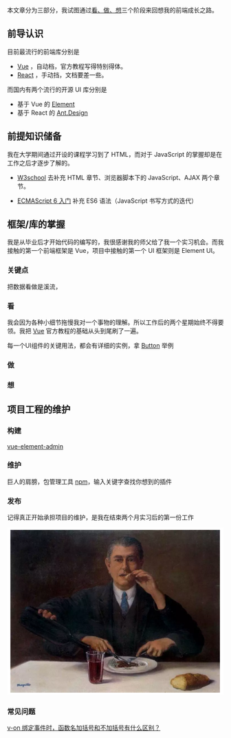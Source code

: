 本文章分为三部分，我试图通过[看、做、想](https://pjchender.blogspot.com/2016/08/blog-post.html)三个阶段来回想我的前端成长之路。

##  前导认识

目前最流行的前端库分别是

-  [Vue](https://vuejs.org/) ，自动档，官方教程写得特别得体。
-  [React](https://reactjs.org/) ，手动挡，文档要差一些。

而国内有两个流行的开源 UI 库分别是

- 基于 Vue 的 [Element](https://element.eleme.cn/) 
- 基于 React 的 [Ant.Design](https://ant.design/)

## 前提知识储备

我在大学期间通过开设的课程学习到了 HTML，而对于 JavaScript 的掌握却是在工作之后才逐步了解的。

- [W3school](http://www.w3school.com.cn/) 去补充 HTML 章节、浏览器脚本下的 JavaScript、AJAX 两个章节。

-  [ECMAScript 6 入门](https://es6.ruanyifeng.com/) 补充 ES6 语法（JavaScript 书写方式的迭代）

## 框架/库的掌握

我是从毕业后才开始代码的编写的，我很感谢我的师父给了我一个实习机会。而我接触的第一个前端框架是 Vue，项目中接触的第一个 UI 框架则是 Element UI。

### 关键点

把数据看做是溪流，

### 看

我会因为各种小细节拖慢我对一个事物的理解。所以工作后的两个星期始终不得要领。我把 [Vue](<https://cn.vuejs.org/v2/guide/index.html>) 官方教程的基础从头到尾刷了一遍。

每一个UI组件的关键用法，都会有详细的实例，拿 [Button](https://element.eleme.cn/#/zh-CN/component/button) 举例

### 做



### 想

## 项目工程的维护

### 构建

[vue-element-admin](<https://github.com/PanJiaChen/vue-element-admin/blob/master/README.zh-CN.md>)

### 维护

巨人的肩膀，包管理工具 [npm](<https://www.npmjs.com/>)，输入关键字查找你想到的插件

### 发布

记得真正开始承担项目的维护，是我在结束两个月实习后的第一份工作



![GitHub Logo](/img/blogtest.png)

### 常见问题

[v-on 绑定事件时，函数名加括号和不加括号有什么区别？](<https://www.zhihu.com/question/55753541>)

